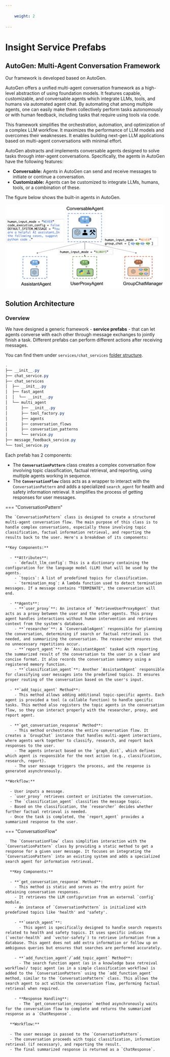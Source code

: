 ```yaml
---

    weight: 2

---
```

# Insight Service Prefabs

## AutoGen: Multi-Agent Conversation Framework

Our framework is developed based on AutoGen. 

AutoGen offers a unified multi-agent conversation framework as a high-level abstraction of using foundation models. It features capable, customizable, and conversable agents which integrate LLMs, tools, and humans via automated agent chat. By automating chat among multiple agents, one can easily make them collectively perform tasks autonomously or with human feedback, including tasks that require using tools via code.

This framework simplifies the orchestration, automation, and optimization of a complex LLM workflow. It maximizes the performance of LLM models and overcomes their weaknesses. It enables building next-gen LLM applications based on multi-agent conversations with minimal effort.

AutoGen abstracts and implements conversable agents designed to solve tasks through inter-agent conversations. Specifically, the agents in AutoGen have the following features:

- **Conversable:** Agents in AutoGen can send and receive messages to initiate or continue a conversation.
- **Customizable:** Agents can be customized to integrate LLMs, humans, tools, or a combination of these.

The figure below shows the built-in agents in AutoGen.

<p style="text-align: center;">
    <img src="../images/img.png" alt="autogen image" width="500">
</p>


## Solution Architecture

### Overview 
We have designed a generic framework - **service prefabs** - that can let agents converse with each other through message exchanges to jointly finish a task.
Different prefabs can perform different actions after receiving messages.

You can find them under `services/chat_services`  [folder structure](./folder_structure).


```powershell title="view service prefabs"
.
├── __init__.py
├── chat_service.py
├── chat_services
│  ├── __init__.py
│  ├── fast_agent
│  │  └── __init__.py
│  └── multi_agent
│      ├── __init__.py
│      ├── tool_factory.py
│      ├── agents
│      ├── conversation_flows
│      ├── conversation_patterns
│      └── service.py
├── message_feedback_service.py
└── tool_service.py
```

Each prefab has 2 components:

- The **`ConversationPattern`** class creates a complex conversation flow involving topic classification, factual retrieval, and reporting, using multiple agents working in sequence.
- The **`ConversationFlow`** class acts as a wrapper to interact with the `ConversationPattern` and adds a specialized `search_agent` for health and safety information retrieval. It simplifies the process of getting responses for user messages.


=== "ConversationPattern"
    
    The `ConversationPattern` class is designed to create a structured multi-agent conversation flow. The main purpose of this class is to handle complex conversations, especially those involving topic classification, factual information retrieval, and reporting the results back to the user. Here's a breakdown of its components:
    
    **Key Components:**
    
      - **Attributes**:
        - `default_llm_config`: This is a dictionary containing the configuration for the language model (LLM) that will be used by the agents.
        - `topics`: A list of predefined topics for classification.
        - `termination_msg`: A lambda function used to detect termination messages. If a message contains "TERMINATE", the conversation will end.
      
      - **Agents**:
        - **`user_proxy`**: An instance of `RetrieveUserProxyAgent` that acts as a proxy between the user and the other agents. This proxy agent handles interactions without human intervention and retrieves context from the system's database.
        - **`researcher`**: A `ConversableAgent` responsible for planning the conversation, determining if search or factual retrieval is needed, and summarizing the conversation. The researcher ensures that no unnecessary repetitions occur.
        - **`report_agent`**: An `AssistantAgent` tasked with reporting the summarized result of the conversation to the user in a clear and concise format. It also records the conversation summary using a registered memory function.
        - **`classification_agent`**: Another `AssistantAgent` responsible for classifying user messages into the predefined topics. It ensures proper routing of the conversation based on the user's input.
      
      - **`add_topic_agent` Method**:
        - This method allows adding additional topic-specific agents. Each agent is provided a tool (a callable function) to handle specific tasks. This method also registers the topic agents in the conversation flow, so they can interact properly with the researcher, proxy, and report agent.
    
      - **`get_conversation_response` Method**:
        - This method orchestrates the entire conversation flow. It creates a `GroupChat` instance that handles multi-agent interactions, where agents work together to classify, research, and report back responses to the user.
        - The agents interact based on the `graph_dict`, which defines which agent is responsible for the next action (e.g., classification, research, report).
        - The user message triggers the process, and the response is generated asynchronously.
    
    **Workflow:**

      - User inputs a message.
      - `user_proxy` retrieves context or initiates the conversation.
      - The `classification_agent` classifies the message topic.
      - Based on the classification, the `researcher` decides whether further factual retrieval is needed.
      - Once the task is completed, the `report_agent` provides a summarized response to the user.
    


=== "ConversationFlow"
      
      The `ConversationFlow` class simplifies interaction with the `ConversationPattern` class by providing a static method to get a response for a given user message. It focuses on integrating the `ConversationPattern` into an existing system and adds a specialized search agent for information retrieval.
      
      **Key Components:**
      
      - **`get_conversation_response` Method**:
        - This method is static and serves as the entry point for obtaining conversation responses.
        - It retrieves the LLM configuration from an external `config` module.
        - An instance of `ConversationPattern` is initialized with predefined topics like 'health' and 'safety'.
        
        - **`search_agent`**:
          - This agent is specifically designed to handle search requests related to health and safety topics. It uses specific indices (`vector-health` and `vector-safety`) to retrieve information from a database. This agent does not add extra information or follow up on ambiguous queries but ensures that searches are performed accurately.
      
        - **`add_function_agent`/`add_topic_agent` Method**:
          - The search function agent (as in a knowledge base retreival workflow)/ topic agent (as in a simple classification workflow) is added to the `ConversationPattern` using the `add_function_agent` method, similar to the `ConversationPattern` class. This allows the search agent to act within the conversation flow, performing factual retrieval when required.
      
        - **Response Handling**:
          - The `get_conversation_response` method asynchronously waits for the conversation flow to complete and returns the summarized response as a `ChatResponse`.
      
      **Workflow:**

      - The user message is passed to the `ConversationPattern`.
      - The conversation proceeds with topic classification, information retrieval (if necessary), and reporting the result.
      - The final summarized response is returned as a `ChatResponse`.
      


